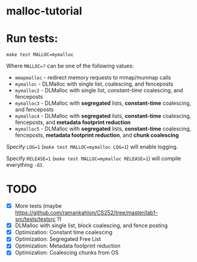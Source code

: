 # malloc-tutorial

# Run tests:

```
make test MALLOC=mymalloc
```

Where `MALLOC=?` can be one of the following values:
* `mmapmalloc` - redirect memory requests to mmap/munmap calls
* `mymalloc`   - DLMalloc with single list, coalescing, and fenceposts
* `mymalloc2`  - DLMalloc with single list, _constant-time_ coalescing, and fenceposts
* `mymalloc3`  - DLMalloc with **segregated** lists, **constant-time** coalescing, and fenceposts
* `mymalloc4`  - DLMalloc with **segregated** lists, **constant-time** coalescing, fenceposts, and **metadata footprint reduction**
* `mymalloc5`  - DLMalloc with **segregated** lists, **constant-time** coalescing, fenceposts, **metadata footprint reduction**, and **chunk coalescing**

Specify `LOG=1` (`make test MALLOC=mymalloc LOG=1`) will enable logging.

Specify `RELEASE=1` (`make test MALLOC=mymalloc RELEASE=1`) will compile everything `-O3`.

# TODO

- [x] More tests (maybe https://github.com/ramankahlon/CS252/tree/master/lab1-src/tests/testsrc ?)
- [x] DLMalloc with single list, block coalescing, and fence posting
- [x] Optimization: Constant time coalescing
- [x] Optimization: Segregated Free List
- [x] Optimization: Metadata footprint reduction
- [x] Optimization: Coalescing chunks from OS